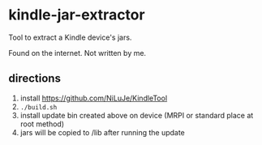 # kindle-jar-extractor

Tool to extract a Kindle device's jars.

Found on the internet. Not written by me.

## directions

1. install https://github.com/NiLuJe/KindleTool
1. `./build.sh`
1. install update bin created above on device (MRPI or standard place at root method)
1. jars will be copied to /lib after running the update
